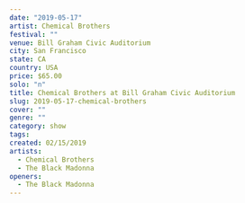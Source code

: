 ```yaml
---
date: "2019-05-17"
artist: Chemical Brothers
festival: ""
venue: Bill Graham Civic Auditorium
city: San Francisco
state: CA
country: USA
price: $65.00
solo: "n"
title: Chemical Brothers at Bill Graham Civic Auditorium
slug: 2019-05-17-chemical-brothers
cover: ""
genre: ""
category: show
tags:
created: 02/15/2019
artists:
  - Chemical Brothers
  - The Black Madonna
openers:
  - The Black Madonna
---
```

